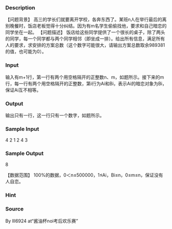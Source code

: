 
### Description
【问题背景】
高三的学长们就要离开学校，各奔东西了。某班n人在举行最后的离别晚餐时，饭店老板觉得十分纠结。因为有m名学生偷偷找他，要求和自己暗恋的同学坐在一起。
【问题描述】
饭店给这些同学提供了一个很长的桌子，除了两头的同学，每一个同学都与两个同学相邻（即坐成一排）。给出所有信息，满足所有人的要求，求安排的方案总数（这个数字可能很大，请输出方案总数取余989381的值，也可能为0）。
### Input
输入有m+1行，第一行有两个用空格隔开的正整数n、m，如题所示。接下来的m行，每一行有两个用空格隔开的正整数，第i行为Ai和Bi，表示Ai的暗恋对象为Bi，保证Ai互不相等。
### Output
输出只有一行，这一行只有一个数字，如题所示。
### Sample Input
4 2
1 2
4 3

### Sample Output
8


【数据范围】
100%的数据，0＜n≤500000，1≤Ai，Bi≤n，0≤m≤n，保证没有人自恋。
### Hint

### Source
By lll6924 at“酱油杯noi考后欢乐赛”